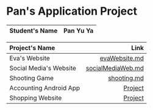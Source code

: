 # Pan's Application Project

| Student's Name | Pan Yu Ya |
|:-----|-----:|

| Project's Name |   Link    |
|:-----|-----:|
| Eva's Website  | [evaWebsite.md](myWebsite/evaWebsite.md)|
| Social Media's Website  | [socialMediaWeb.md](social/socialMediaWeb.md) | 
| Shooting Game |       [shooting.md](shootingGame/shooting.md)     |
| Accounting Android App | [Project](myproject.md)  |
| Shopping Website|      [Project](myproject.md)    |

